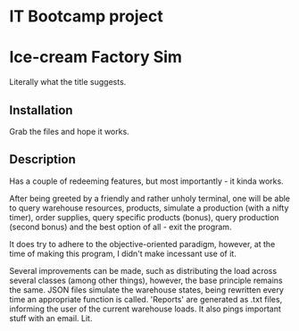 # IT Bootcamp project
# Ice-cream Factory Sim

Literally what the title suggests. 

## Installation

Grab the files and hope it works. 

## Description

Has a couple of redeeming features, but most importantly - it kinda works. 

After being greeted by a friendly and rather unholy terminal, one will be able to query warehouse resources, products, simulate a production (with a nifty timer), order supplies, query specific products (bonus), query production (second bonus) and the best option of all - exit the program. 

It does try to adhere to the objective-oriented paradigm, however, at the time of making this program, I didn't make incessant use of it. 

Several improvements can be made, such as distributing the load across several classes (among other things), however, the base principle remains the same. JSON files simulate the warehouse states, being rewritten every time an appropriate function is called. 'Reports' are generated as .txt files, informing the user of the current warehouse loads. It also pings important stuff with an email. Lit. 
